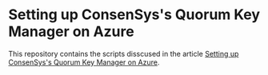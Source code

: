 # Setting up ConsenSys's Quorum Key Manager on Azure
This repository contains the scripts disscused in the article [Setting up ConsenSys's Quorum Key Manager on Azure](https://medium.com/microsoftazure/setting-up-consensyss-quorum-key-manager-on-azure-7929c53ab1ff).
